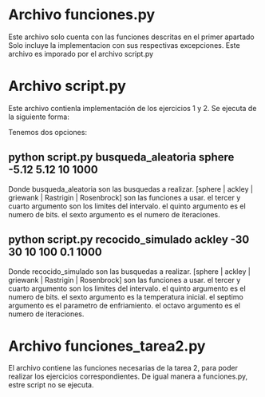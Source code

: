 # Archivo funciones.py

Este archivo solo cuenta con las funciones descritas en el primer apartado
Solo incluye la implementacion con sus respectivas excepciones. Este archivo es
imporado por el archivo script.py

# Archivo script.py

Este archivo contienla implementación de los ejercicios 1 y 2.
Se ejecuta de la siguiente forma:

Tenemos dos opciones:
## python script.py busqueda_aleatoria sphere -5.12 5.12 10 1000


Donde busqueda_aleatoria son las busquedas a realizar.
[sphere | ackley | griewank | Rastrigin | Rosenbrock] son las funciones a usar.
el tercer y cuarto argumento son los limites del intervalo.
el quinto argumento es el numero de bits.
el sexto argumento es el numero de iteraciones.

## python script.py recocido_simulado ackley -30 30 10 100 0.1 1000

Donde recocido_simulado son las busquedas a realizar.
[sphere | ackley | griewank | Rastrigin | Rosenbrock] son las funciones a usar.
el tercer y cuarto argumento son los limites del intervalo.
el quinto argumento es el numero de bits.
el sexto argumento es la temperatura inicial.
el septimo argumento es el parametro de enfriamiento.
el octavo argumento es el numero de iteraciones.

# Archivo funciones_tarea2.py

El archivo contiene las funciones necesarias de la tarea 2, para poder realizar los 
ejercicios correspondientes. De igual manera a funciones.py, estre script no se ejecuta.

